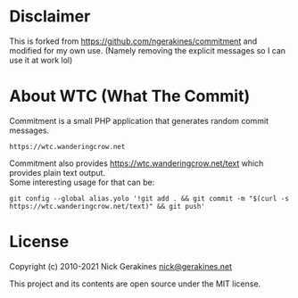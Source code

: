 # Disclaimer
This is forked from https://github.com/ngerakines/commitment and modified for my own use. (Namely removing the explicit messages so I can use it at work lol)

# About WTC (What The Commit)
Commitment is a small PHP application that generates random commit messages.

    https://wtc.wanderingcrow.net

Commitment also provides https://wtc.wanderingcrow.net/text which provides plain text output.  
Some interesting usage for that can be:
```
git config --global alias.yolo '!git add . && git commit -m "$(curl -s https://wtc.wanderingcrow.net/text)" && git push'
```

# License

Copyright (c) 2010-2021 Nick Gerakines <nick@gerakines.net>

This project and its contents are open source under the MIT license.
